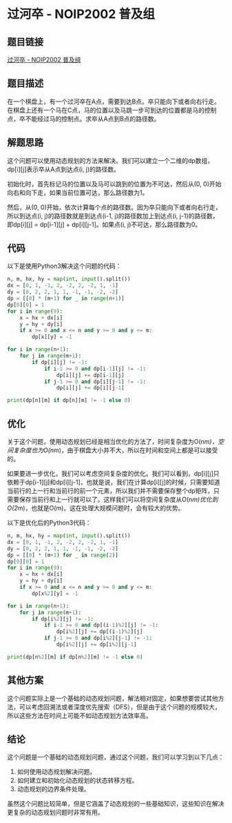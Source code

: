 # 过河卒 - NOIP2002 普及组

## 题目链接

[过河卒 - NOIP2002 普及组](https://www.luogu.com.cn/problem/P1002)

## 题目描述

在一个棋盘上，有一个过河卒在A点，需要到达B点。卒只能向下或者向右行走。在棋盘上还有一个马在C点，马的位置以及马跳一步可到达的位置都是马的控制点，卒不能经过马的控制点。求卒从A点到B点的路径数。

## 解题思路

这个问题可以使用动态规划的方法来解决。我们可以建立一个二维的dp数组，dp[i][j]表示卒从A点到达点(i, j)的路径数。

初始化时，首先标记马的位置以及马可以跳到的位置为不可达，然后从(0, 0)开始向右和向下走，如果当前位置可达，那么路径数为1。

然后，从(0, 0)开始，依次计算每个点的路径数。因为卒只能向下或者向右行走，所以到达点(i, j)的路径数就是到达点(i-1, j)的路径数加上到达点(i, j-1)的路径数，即dp[i][j] = dp[i-1][j] + dp[i][j-1]。如果点(i, j)不可达，那么路径数为0。

## 代码

以下是使用Python3解决这个问题的代码：

```python
n, m, hx, hy = map(int, input().split())
dx = [0, 1, -1, 2, -2, 2, -2, 1, -1]
dy = [0, 2, 2, 1, 1, -1, -1, -2, -2]
dp = [[0] * (m+1) for _ in range(n+1)]
dp[0][0] = 1
for i in range(9):
    x = hx + dx[i]
    y = hy + dy[i]
    if x >= 0 and x <= n and y >= 0 and y <= m:
        dp[x][y] = -1

for i in range(n+1):
    for j in range(m+1):
        if dp[i][j] != -1:
            if i-1 >= 0 and dp[i-1][j] != -1:
                dp[i][j] += dp[i-1][j]
            if j-1 >= 0 and dp[i][j-1] != -1:
                dp[i][j] += dp[i][j-1]

print(dp[n][m] if dp[n][m] != -1 else 0)
```

## 优化
关于这个问题，使用动态规划已经是相当优化的方法了，时间复杂度为O(n*m)，空间复杂度也为O(n*m)，由于棋盘大小并不大，所以在时间和空间上都是可以接受的。

如果要进一步优化，我们可以考虑空间复杂度的优化。我们可以看到，dp[i][j]只依赖于dp[i-1][j]和dp[i][j-1]，也就是说，我们在计算dp[i][j]的时候，只需要知道当前行的上一行和当前行的前一个元素，所以我们并不需要保存整个dp矩阵，只需要保存当前行和上一行就可以了。这样我们可以将空间复杂度从O(n*m)优化到O(2*m)，也就是O(m)。这在处理大规模问题时，会有较大的优势。

以下是优化后的Python3代码：

```python
n, m, hx, hy = map(int, input().split())
dx = [0, 1, -1, 2, -2, 2, -2, 1, -1]
dy = [0, 2, 2, 1, 1, -1, -1, -2, -2]
dp = [[0] * (m+1) for _ in range(2)]
dp[0][0] = 1
for i in range(9):
    x = hx + dx[i]
    y = hy + dy[i]
    if x >= 0 and x <= n and y >= 0 and y <= m:
        dp[x%2][y] = -1

for i in range(n+1):
    for j in range(m+1):
        if dp[i%2][j] != -1:
            if i-1 >= 0 and dp[(i-1)%2][j] != -1:
                dp[i%2][j] += dp[(i-1)%2][j]
            if j-1 >= 0 and dp[i%2][j-1] != -1:
                dp[i%2][j] += dp[i%2][j-1]

print(dp[n%2][m] if dp[n%2][m] != -1 else 0)
```

## 其他方案
这个问题实际上是一个基础的动态规划问题，解法相对固定，如果想要尝试其他方法，可以考虑回溯法或者深度优先搜索（DFS），但是由于这个问题的规模较大，所以这些方法在时间上可能不如动态规划方法效率高。

## 结论

这个问题是一个基础的动态规划问题，通过这个问题，我们可以学习到以下几点：

1. 如何使用动态规划解决问题。
2. 如何建立和初始化动态规划的状态转移方程。
3. 动态规划的边界条件处理。

虽然这个问题比较简单，但是它涵盖了动态规划的一些基础知识，这些知识在解决更复杂的动态规划问题时非常有用。